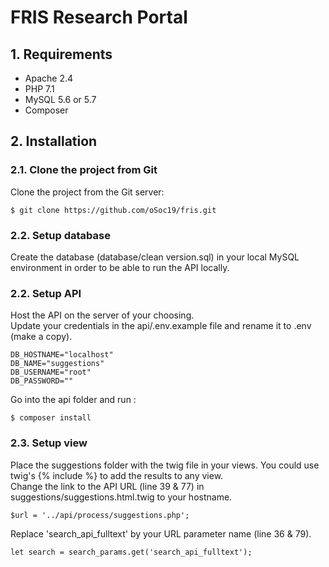 # FRIS Research Portal

## 1. Requirements
* Apache 2.4
* PHP 7.1
* MySQL 5.6 or 5.7
* Composer

## 2. Installation

### 2.1. Clone the project from Git
Clone the project from the Git server:
```
$ git clone https://github.com/oSoc19/fris.git
```

### 2.2. Setup database
Create the database (database/clean version.sql) in your local MySQL environment in order to be able to run the API locally.

### 2.2. Setup API
Host the API on the server of your choosing.\
Update your credentials in the api/.env.example file and rename it to .env (make a copy). 
```
DB_HOSTNAME="localhost"
DB_NAME="suggestions"
DB_USERNAME="root"
DB_PASSWORD=""
```
Go into the api folder and run :
```
$ composer install
```

### 2.3. Setup view
Place the suggestions folder with the twig file in your views. You could use twig's {% include %} to add the results to any view.\
Change the link to the API URL (line 39 & 77) in suggestions/suggestions.html.twig to your hostname.
```
$url = '../api/process/suggestions.php';
```
Replace 'search_api_fulltext' by your URL parameter name (line 36 & 79).
```
let search = search_params.get('search_api_fulltext');
```
